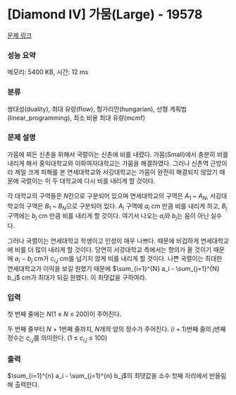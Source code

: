 # [Diamond IV] 가뭄(Large) - 19578 

[문제 링크](https://www.acmicpc.net/problem/19578) 

### 성능 요약

메모리: 5400 KB, 시간: 12 ms

### 분류

쌍대성(duality), 최대 유량(flow), 헝가리안(hungarian), 선형 계획법(linear_programming), 최소 비용 최대 유량(mcmf)

### 문제 설명

<p>가뭄에 찌든 신촌을 위해서 국렬이는 신촌에 비를 내렸다. 가뭄(Small)에서 충분히 비를 내리게 해서 홍익대학교와 이화여자대학교는 가뭄을 해결하였다. 그러나 신촌역 근방이라 제일 크게 피해를 본 연세대학교와 서강대학교는 가뭄이 완전히 해결되지 않았기 때문에 국렬이는 이 두 대학교에 다시 비를 내리게 할 것이다.</p>

<p>각 대학교의 구역들은 <em>N</em>칸으로 구분되어 있으며 연세대학교의 구역은 <em>A</em><sub>1 </sub>~ <em>A<sub>N</sub></em>, 서강대학교의 구역은 <em>B</em><sub>1 </sub>~ <em>B<sub>N</sub></em>으로 구분되어 있다. <em>A<sub>i</sub></em> 구역에 <em>a<sub>i</sub></em> cm 만큼 비를 내리게 하고, <em>B<sub>j</sub></em> 구역에는 <em>b<sub>j</sub></em> cm 만큼 비를 내리게 할 것이다. 여기서 나오는 <em>a<sub>i</sub></em>와 <em>b<sub>j</sub></em>는 음이 아닌 실수다.</p>

<p>그러나 국렬이는 연세대학교 학생이고 인성이 매우 나쁘다. 때문에 비겁하게 연세대학교에 비를 더 많이 내리게 할 것이다. 당연히 서강대학교 측에서는 항의가 올 것이기 때문에 <em>a<sub>i</sub></em> − <em>b<sub>j</sub></em> cm가 <em>c</em><sub><em>i</em>,<em>j</em></sub> cm를 넘기지 않게 비를 내리게 할 것이다. 나쁜 국렬이는 최대한 연세대학교가 이익을 보길 원했기 때문에 $\sum_{i=1}^{N} a_i - \sum_{j=1}^{N} b_j$ cm가 최대가 되길 원했다. 이 최댓값을 구하여라.</p>

### 입력 

 <p>첫 번째 줄에는 <em>N</em>(1 ≤ <em>N</em> ≤ 200)이 주어진다.</p>

<p>두 번째 줄부터 <em>N</em> + 1번째 줄까지, <em>N</em>개의 양의 정수가 주어진다. (<em>i</em> + 1)번째 줄의 <em>j</em>번째 정수는 <em>c</em><sub><em>i</em>,<em>j</em></sub>를 의미한다. (1 ≤ <em>c</em><sub><em>i</em>,<em>j</em></sub> ≤ 100)</p>

### 출력 

 <p>$\sum_{i=1}^{n} a_i - \sum_{j=1}^{n} b_j$의 최댓값을 소수 첫째 자리에서 반올림해 출력한다.</p>

